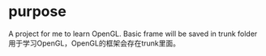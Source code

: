 # purpose #
A project for me to learn OpenGL. Basic frame will be saved in trunk folder
用于学习OpenGL，OpenGL的框架会存在trunk里面。